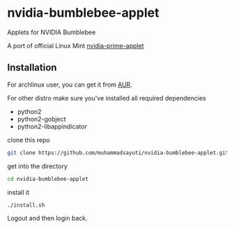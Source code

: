 # nvidia-bumblebee-applet

Applets for NVIDIA Bumblebee

A port of official Linux Mint [nvidia-prime-applet](https://github.com/linuxmint/nvidia-prime-applet.git)

## Installation
For archlinux user, you can get it from [AUR](https://aur.archlinux.org/packages/nvidia-bumblebee-applet/).

For other distro make sure you've installed all required dependencies
- python2 
- python2-gobject 
- python2-libappindicator

clone this repo
```bash
git clone https://github.com/muhammadsayuti/nvidia-bumblebee-applet.git
```

get into the directory
```bash
cd nvidia-bumblebee-applet
```

install it
```bash
./install.sh
```

Logout and then login back.